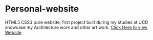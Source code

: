 # Personal-website
HTML5 CSS3 pure website, first project built during my studies at UCD showcase my Architecture work and other art work. 
[Click Here to view Website](https://catluvrhass.github.io/Personal-website/index.html)
